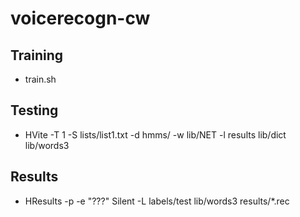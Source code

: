 # voicerecogn-cw

## Training 
* train.sh 

## Testing 
* HVite -T 1 -S lists/list1.txt -d hmms/ -w lib/NET -l results lib/dict lib/words3

## Results
* HResults -p -e "???" Silent -L labels/test lib/words3 results/*.rec